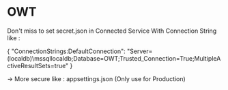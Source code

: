 # OWT

Don't miss to set secret.json in Connected Service With Connection String like : 

{
  "ConnectionStrings:DefaultConnection": "Server=(localdb)\\mssqllocaldb;Database=OWT;Trusted_Connection=True;MultipleActiveResultSets=true"
}

-> More secure like : appsettings.json (Only use for Production)